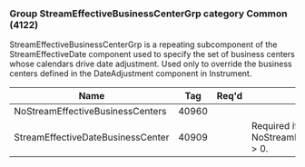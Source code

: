 ### Group StreamEffectiveBusinessCenterGrp category Common (4122)

StreamEffectiveBusinessCenterGrp is a repeating subcomponent of the StreamEffectiveDate component used to specify the set of business centers whose calendars drive date adjustment. Used only to override the business centers defined in the DateAdjustment component in Instrument.

| Name                              | Tag   | Req'd | Documentation                                            |
|-----------------------------------|-------|----------|----------------------------------------------------------|
| NoStreamEffectiveBusinessCenters  | 40960 |       |                                                          |
| StreamEffectiveDateBusinessCenter | 40909 |       | Required if NoStreamEffectiveBusinessCenters(40960) > 0. |

